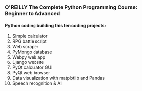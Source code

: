 ### O'REILLY The Complete Python Programming Course: Beginner to Advanced
#### Python coding building this ten coding projects:

1. Simple calculator
2. RPG battle script
3. Web scraper
4. PyMongo database
5. Webpy web app
6. Django website
7. PyQt calculator GUI
8. PyQt web browser
9. Data visualization with matplotlib and Pandas
10. Speech recognition & AI
